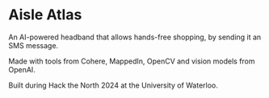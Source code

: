# Aisle Atlas

An AI-powered headband that allows hands-free shopping, by sending it an SMS message.

Made with tools from Cohere, MappedIn, OpenCV and vision models from OpenAI. 

Built during Hack the North 2024 at the University of Waterloo.
